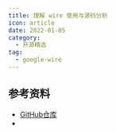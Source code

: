 ```yaml
---
title: 理解 wire 使用与源码分析 
icon: article
date: 2022-01-05
category:
  - 开源精选
tag:
  - google-wire
---
```


## 参考资料
- [GitHub仓库](https://github.com/google/wire)
- 